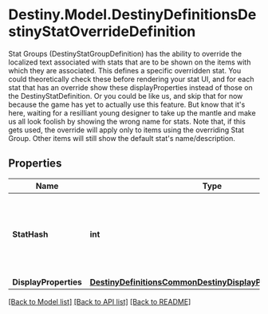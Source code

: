 # Destiny.Model.DestinyDefinitionsDestinyStatOverrideDefinition
Stat Groups (DestinyStatGroupDefinition) has the ability to override the localized text associated with stats that are to be shown on the items with which they are associated.  This defines a specific overridden stat. You could theoretically check these before rendering your stat UI, and for each stat that has an override show these displayProperties instead of those on the DestinyStatDefinition.  Or you could be like us, and skip that for now because the game has yet to actually use this feature. But know that it's here, waiting for a resilliant young designer to take up the mantle and make us all look foolish by showing the wrong name for stats.  Note that, if this gets used, the override will apply only to items using the overriding Stat Group. Other items will still show the default stat's name/description.

## Properties

Name | Type | Description | Notes
------------ | ------------- | ------------- | -------------
**StatHash** | **int** | The hash identifier of the stat whose display properties are being overridden. | [optional] 
**DisplayProperties** | [**DestinyDefinitionsCommonDestinyDisplayPropertiesDefinition**](DestinyDefinitionsCommonDestinyDisplayPropertiesDefinition.md) |  | [optional] 

[[Back to Model list]](../README.md#documentation-for-models) [[Back to API list]](../README.md#documentation-for-api-endpoints) [[Back to README]](../README.md)

